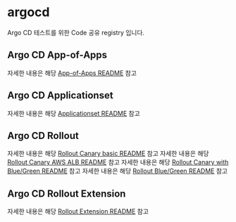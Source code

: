 # argocd
Argo CD 테스트를 위한 Code 공유 registry 입니다.

## Argo CD App-of-Apps
자세한 내용은 해당 [App-of-Apps README](/App-of-Apps/README.md) 참고

## Argo CD Applicationset
자세한 내용은 해당 [Applicationset README](/Applicationset/README.md) 참고

## Argo CD Rollout
자세한 내용은 해당 [Rollout Canary basic README](Rollout/canary/basic/README.md) 참고
자세한 내용은 해당 [Rollout Canary AWS ALB README](Rollout/canary/with-alb/README.md) 참고
자세한 내용은 해당 [Rollout Canary with Blue/Green  README](Rollout/canary/with-blue-green/README.md) 참고
자세한 내용은 해당 [Rollout Blue/Green README](Rollout/blue-green/README.md) 참고

## Argo CD Rollout Extension
자세한 내용은 해당 [Rollout Extension README](Rollout/canary/ex/README.md) 참고